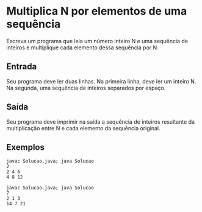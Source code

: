 # Multiplica N por elementos de uma sequência
Escreva um programa que leia um número inteiro N e uma sequência de inteiros e multiplique cada elemento dessa sequência por N.

## Entrada
Seu programa deve ler duas linhas. Na primeira linha, deve ler um inteiro N. Na segunda, uma sequência de inteiros separados por espaço.

## Saída
Seu programa deve imprimir na saída a sequência de inteiros resultante da multiplicação entre N e cada elemento da sequência original.

## Exemplos

    javac Solucao.java; java Solucao
    2
    2 4 6
    4 8 12

    javac Solucao.java; java Solucao
    7
    2 1 3
    14 7 21